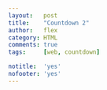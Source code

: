 ```yaml
---
layout:   post
title:    "Countdown 2"
author:   flex
category: HTML
comments: true
tags:     [web, countdown]

notitle:  'yes'
nofooter: 'yes'
---
```


<div style="width: 100%; height: 100vh; display: flex; justify-content: center; align-items: center;">
<p id="counter" style="font-size: 10vh; font-weight: bold;"></p>
</div>

<script>

// Source: https://www.w3schools.com/howto/howto_js_countdown.asp

var countDownDate = new Date( "July 20, 2020 10:00:00" ).getTime();

// Update the count down every 1 second
var x = setInterval( function() {

  // Get todays date and time
  var now = new Date().getTime();

  // Find the distance between now and the count down date
  var distance = countDownDate - now;

  // Time calculations for days, hours, minutes and seconds
  var days = Math.floor( distance / ( 1000 * 60 * 60 * 24 ) );
  var hours = Math.floor( ( distance % ( 1000 * 60 * 60 * 24 ) ) / ( 1000 * 60 * 60 ) );
  var minutes = Math.floor( ( distance % ( 1000 * 60 * 60 ) ) / ( 1000 * 60 ) );
  var seconds = Math.floor( ( distance % ( 1000 * 60 ) ) / 1000 );

  // Display the result in the element with id="demo"
  document.getElementById( "counter" ).innerHTML = days + "d " + hours + "h " + minutes + "m " + seconds + "s ";

  // If the count down is finished, write some text 
  if ( distance < 0 ) {
    clearInterval( x );
    document.getElementById( "counter" ).innerHTML = "Végre valahára vége ennek is és innen már egy új történet kezdődik Lacinak is!";
  }

}, 1000 );

</script>